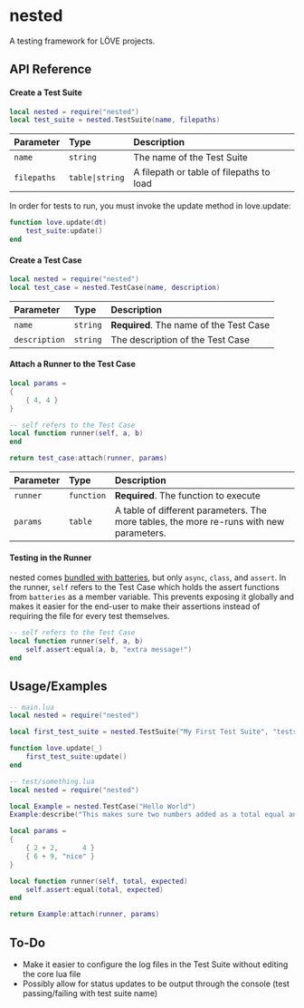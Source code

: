 
# nested

A testing framework for LÖVE projects.


## API Reference

#### Create a Test Suite

```lua
local nested = require("nested")
local test_suite = nested.TestSuite(name, filepaths)
```

| Parameter   | Type            | Description                              |
| :-----------|:----------------|:-----------------------------------------|
| `name`      | `string`        | The name of the Test Suite               |
| `filepaths` | `table\|string` | A filepath or table of filepaths to load |

In order for tests to run, you must invoke the update method in love.update:

```lua
function love.update(dt)
    test_suite:update()
end
```

#### Create a Test Case

```lua
local nested = require("nested")
local test_case = nested.TestCase(name, description)
```

| Parameter     | Type     | Description                             |
|:--------------|:---------|:----------------------------------------|
| `name`        | `string` | **Required**. The name of the Test Case |
| `description` | `string` | The description of the Test Case        |

#### Attach a Runner to the Test Case

```lua
local params =
{
    { 4, 4 }
}

-- self refers to the Test Case
local function runner(self, a, b)
end

return test_case:attach(runner, params)
```

| Parameter     | Type     | Description                                                                                      |
|:--------------|:---------|:-------------------------------------------------------------------------------------------------|
| `runner`      | `function` | **Required**. The function to execute                                                          |
| `params`      | `table`    | A table of different parameters. The more tables, the more re-runs with new parameters.        |

#### Testing in the Runner

nested comes [bundled with batteries](https://github.com/1bardesign/batteries), but only `async`, `class`, and `assert`. In the runner, `self` refers to the Test Case which holds the assert functions from `batteries` as a member variable. This prevents exposing it globally and makes it easier for the end-user to make their assertions instead of requiring the file for every test themselves.

```lua
-- self refers to the Test Case
local function runner(self, a, b)
    self.assert:equal(a, b, "extra message!")
end
```

## Usage/Examples

```lua
-- main.lua
local nested = require("nested")

local first_test_suite = nested.TestSuite("My First Test Suite", "tests/something.lua")

function love.update(_)
    first_test_suite:update()
end

-- test/something.lua
local nested = require("nested")

local Example = nested.TestCase("Hello World")
Example:describe("This makes sure two numbers added as a total equal another number.")

local params =
{
    { 2 + 2,      4 }
    { 6 + 9, "nice" }
}

local function runner(self, total, expected)
    self.assert:equal(total, expected)
end

return Example:attach(runner, params)
```


## To-Do
- Make it easier to configure the log files in the Test Suite without editing the core lua file
- Possibly allow for status updates to be output through the console (test passing/failing with test suite name)
